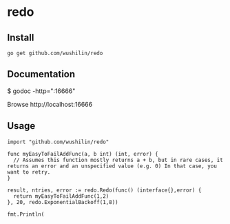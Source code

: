 # redo

## Install
```
go get github.com/wushilin/redo
```

## Documentation
$ godoc -http=":16666"

Browse http://localhost:16666

## Usage

```
import "github.com/wushilin/redo"

func myEasyToFailAddFunc(a, b int) (int, error) {
  // Assumes this function mostly returns a + b, but in rare cases, it returns an error and an unspecified value (e.g. 0) In that case, you want to retry.
}

result, ntries, error := redo.Redo(func() (interface{},error) {
  return myEasyToFailAddFunc(1,2)
}, 20, redo.ExponentialBackoff(1,8))

fmt.Println(
